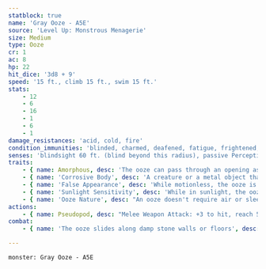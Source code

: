 ```yaml
---
statblock: true
name: 'Gray Ooze - A5E'
source: 'Level Up: Monstrous Menagerie'
size: Medium
type: Ooze
cr: 1
ac: 8
hp: 22
hit_dice: '3d8 + 9'
speed: '15 ft., climb 15 ft., swim 15 ft.'
stats:
    - 12
    - 6
    - 16
    - 1
    - 6
    - 1
damage_resistances: 'acid, cold, fire'
condition_immunities: 'blinded, charmed, deafened, fatigue, frightened, prone'
senses: 'blindsight 60 ft. (blind beyond this radius), passive Perception 8'
traits:
    - { name: Amorphous, desc: 'The ooze can pass through an opening as narrow as 1 inch wide without squeezing.' }
    - { name: 'Corrosive Body', desc: 'A creature or a metal object that touches the ooze takes 5 (2d4) acid damage. A nonmagical weapon made of metal that hits the black pudding corrodes after dealing damage, taking a permanent -1 penalty to damage rolls per hit. If this penalty reaches -5, the weapon is destroyed. Metal nonmagical ammunition is destroyed after dealing damage.' }
    - { name: 'False Appearance', desc: 'While motionless, the ooze is indistinguishable from wet stone.' }
    - { name: 'Sunlight Sensitivity', desc: 'While in sunlight, the ooze has disadvantage on attack rolls.' }
    - { name: 'Ooze Nature', desc: "An ooze doesn't require air or sleep." }
actions:
    - { name: Pseudopod, desc: "Melee Weapon Attack: +3 to hit, reach 5 ft., one target. Hit: 3 (1d4 + 1) bludgeoning damage plus 5 (2d4) acid damage. Nonmagical metal armor worn by the target corrodes, taking a permanent -1 penalty to its AC protection per hit. If the penalty reduces the armor's AC protection to 10, the armor is destroyed." }
combat:
    - { name: 'The ooze slides along damp stone walls or floors', desc: 'It pauses when it senses prey approaching. It chases the closest creature it can reach, but flees from sunlight.' }

---
```

```statblock
monster: Gray Ooze - A5E
```
